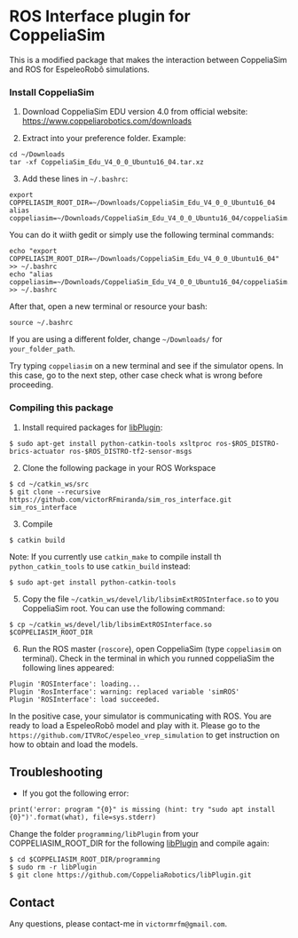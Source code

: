 # ROS Interface plugin for CoppeliaSim

This is a modified package that makes the interaction between CoppeliaSim and ROS for EspeleoRobô simulations.

### Install CoppeliaSim

1. Download CoppeliaSim EDU version 4.0 from official website: https://www.coppeliarobotics.com/downloads

2. Extract into your preference folder. Example:
```
cd ~/Downloads
tar -xf CoppeliaSim_Edu_V4_0_0_Ubuntu16_04.tar.xz
```

3. Add these lines in `~/.bashrc`:
```
export COPPELIASIM_ROOT_DIR=~/Downloads/CoppeliaSim_Edu_V4_0_0_Ubuntu16_04
alias coppeliasim=~/Downloads/CoppeliaSim_Edu_V4_0_0_Ubuntu16_04/coppeliaSim.sh
```

You can do it wiith gedit or simply use the following terminal commands:
```
echo "export COPPELIASIM_ROOT_DIR=~/Downloads/CoppeliaSim_Edu_V4_0_0_Ubuntu16_04" >> ~/.bashrc
echo "alias coppeliasim=~/Downloads/CoppeliaSim_Edu_V4_0_0_Ubuntu16_04/coppeliaSim.sh" >> ~/.bashrc
```

After that, open a new terminal or resource your bash:
```
source ~/.bashrc 
```

If you are using a different folder, change `~/Downloads/` for `your_folder_path`.

Try typing `coppeliasim` on a new terminal and see if the simulator opens. In this case, go to the next step, other case check what is wrong before proceeding.


### Compiling this package

1. Install required packages for [libPlugin](https://github.com/CoppeliaRobotics/libPlugin): 
  ```
  $ sudo apt-get install python-catkin-tools xsltproc ros-$ROS_DISTRO-brics-actuator ros-$ROS_DISTRO-tf2-sensor-msgs
  ```
 
2. Clone the following package in your ROS Workspace
```
$ cd ~/catkin_ws/src
$ git clone --recursive https://github.com/victorRFmiranda/sim_ros_interface.git sim_ros_interface
```

3. Compile
```
$ catkin build
```

Note: If you currently use `catkin_make` to compile install th `python_catkin_tools` to use `catkin_build` instead:
```
$ sudo apt-get install python-catkin-tools
```

5. Copy the file `~/catkin_ws/devel/lib/libsimExtROSInterface.so` to you CoppeliaSim root. You can use the following command:
```
$ cp ~/catkin_ws/devel/lib/libsimExtROSInterface.so $COPPELIASIM_ROOT_DIR
```

6. Run the ROS master (`roscore`), open CoppeliaSim (type `coppeliasim` on terminal). Check in the terminal in which you runned coppeliaSim the following lines appeared:
```
Plugin 'ROSInterface': loading...
Plugin 'RosInterface': warning: replaced variable 'simROS'
Plugin 'ROSInterface': load succeeded.

```
In the positive case, your simulator is communicating with ROS. You are ready to load a EspeleoRobô model and play with it. Please go to the `https://github.com/ITVRoC/espeleo_vrep_simulation` to get instruction on how to obtain and load the models.

## Troubleshooting

- If you got the following error:

```
print('error: program "{0}" is missing (hint: try "sudo apt install {0}")'.format(what), file=sys.stderr)
```

Change the folder `programming/libPlugin` from your COPPELIASIM_ROOT_DIR for the following [libPlugin](https://github.com/CoppeliaRobotics/libPlugin) and compile again:


```
$ cd $COPPELIASIM_ROOT_DIR/programming
$ sudo rm -r libPlugin
$ git clone https://github.com/CoppeliaRobotics/libPlugin.git
```


## Contact

Any questions, please contact-me in ``victormrfm@gmail.com``.
